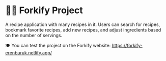 # 👨‍🍳 Forkify Project

A recipe application with many recipes in it. Users can search for recipes, bookmark favorite recipes, add new recipes, and adjust ingredients based on the number of servings.

🍽 You can test the project on the Forkify website: https://forkify-erenburuk.netlify.app/
